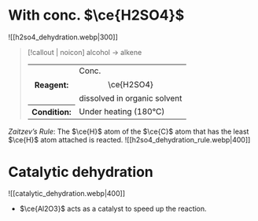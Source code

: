 # With conc. $\ce{H2SO4}$
![[h2so4_dehydration.webp|300]]

> [!callout | noicon] alcohol → alkene
> <table class="infobox-tables"><tr><th>Reagent:</th><td>Conc. <span class="math display">\ce{H2SO4}</span> dissolved in organic solvent</td></tr><tr><th>Condition:</th><td>Under heating (180°C)</td></tr></table>

*Zaitzev’s Rule*:
The $\ce{H}$ atom of the $\ce{C}$ atom that has the least $\ce{H}$ atom attached is reacted.
![[h2so4_dehydration_rule.webp|400]]

# Catalytic dehydration
![[catalytic_dehydration.webp|400]]
- $\ce{Al2O3}$ acts as a catalyst to speed up the reaction.
